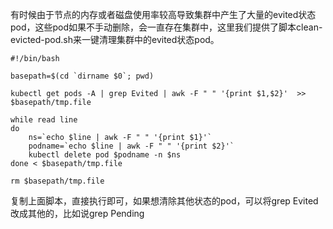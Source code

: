有时候由于节点的内存或者磁盘使用率较高导致集群中产生了大量的evited状态pod，这些pod如果不手动删除，会一直存在集群中，这里我们提供了脚本clean-evicted-pod.sh来一键清理集群中的evited状态pod。

```
#!/bin/bash

basepath=$(cd `dirname $0`; pwd)

kubectl get pods -A | grep Evited | awk -F " " '{print $1,$2}'  >> $basepath/tmp.file

while read line
do
    ns=`echo $line | awk -F " " '{print $1}'`
    podname=`echo $line | awk -F " " '{print $2}'`
    kubectl delete pod $podname -n $ns
done < $basepath/tmp.file

rm $basepath/tmp.file
```

复制上面脚本，直接执行即可，如果想清除其他状态的pod，可以将grep Evited改成其他的，比如说grep Pending